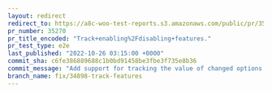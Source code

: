 ```yaml
---
layout: redirect
redirect_to: https://a8c-woo-test-reports.s3.amazonaws.com/public/pr/35270/e2e/index.html
pr_number: 35270
pr_title_encoded: "Track+enabling%2Fdisabling+features."
pr_test_type: e2e
last_published: "2022-10-26 03:15:00 +0000"
commit_sha: c6fe386889688c1b0bd91458be3fbe3f735e8b36
commit_message: "Add support for tracking the value of changed options (starting with …"
branch_name: fix/34898-track-features
---
```

